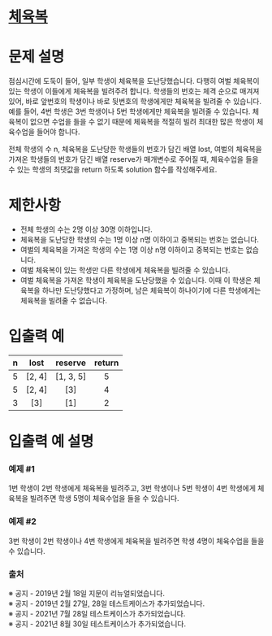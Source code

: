 # [체육복](https://programmers.co.kr/learn/courses/30/lessons/42862)

# 문제 설명
점심시간에 도둑이 들어, 일부 학생이 체육복을 도난당했습니다. 다행히 여벌 체육복이 있는 학생이 이들에게 체육복을 빌려주려 합니다. 학생들의 번호는 체격 순으로 매겨져 있어, 바로 앞번호의 학생이나 바로 뒷번호의 학생에게만 체육복을 빌려줄 수 있습니다. 예를 들어, 4번 학생은 3번 학생이나 5번 학생에게만 체육복을 빌려줄 수 있습니다. 체육복이 없으면 수업을 들을 수 없기 때문에 체육복을 적절히 빌려 최대한 많은 학생이 체육수업을 들어야 합니다.

전체 학생의 수 n, 체육복을 도난당한 학생들의 번호가 담긴 배열 lost, 여벌의 체육복을 가져온 학생들의 번호가 담긴 배열 reserve가 매개변수로 주어질 때, 체육수업을 들을 수 있는 학생의 최댓값을 return 하도록 solution 함수를 작성해주세요.

# 제한사항
* 전체 학생의 수는 2명 이상 30명 이하입니다.  
* 체육복을 도난당한 학생의 수는 1명 이상 n명 이하이고 중복되는 번호는 없습니다.   
* 여벌의 체육복을 가져온 학생의 수는 1명 이상 n명 이하이고 중복되는 번호는 없습니다.    
* 여벌 체육복이 있는 학생만 다른 학생에게 체육복을 빌려줄 수 있습니다. 
* 여벌 체육복을 가져온 학생이 체육복을 도난당했을 수 있습니다. 이때 이 학생은 체육복을 하나만 도난당했다고 가정하며, 남은 체육복이 하나이기에 다른 학생에게는 체육복을 빌려줄 수 없습니다.   
# 입출력 예
n|	lost|	reserve|	return
:---:|:---:|:---:|:---:|
5|	[2, 4]|	[1, 3, 5]|	5
5|	[2, 4]|	[3]|	4
3|	[3]|	[1]|	2

# 입출력 예 설명
### 예제 #1
1번 학생이 2번 학생에게 체육복을 빌려주고, 3번 학생이나 5번 학생이 4번 학생에게 체육복을 빌려주면 학생 5명이 체육수업을 들을 수 있습니다.

### 예제 #2
3번 학생이 2번 학생이나 4번 학생에게 체육복을 빌려주면 학생 4명이 체육수업을 들을 수 있습니다.

### 출처

※ 공지 - 2019년 2월 18일 지문이 리뉴얼되었습니다.   
※ 공지 - 2019년 2월 27일, 28일 테스트케이스가 추가되었습니다.   
※ 공지 - 2021년 7월 28일 테스트케이스가 추가되었습니다.    
※ 공지 - 2021년 8월 30일 테스트케이스가 추가되었습니다.    